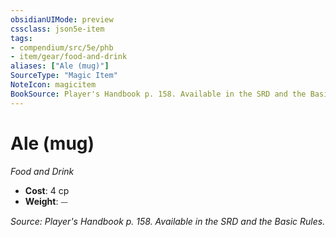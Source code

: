 ```yaml
---
obsidianUIMode: preview
cssclass: json5e-item
tags:
- compendium/src/5e/phb
- item/gear/food-and-drink
aliases: ["Ale (mug)"]
SourceType: "Magic Item"
NoteIcon: magicitem
BookSource: Player's Handbook p. 158. Available in the SRD and the Basic Rules.
---
```

# Ale (mug)
*Food and Drink*  

- **Cost**: 4 cp
- **Weight**: ⏤

*Source: Player's Handbook p. 158. Available in the SRD and the Basic Rules.*